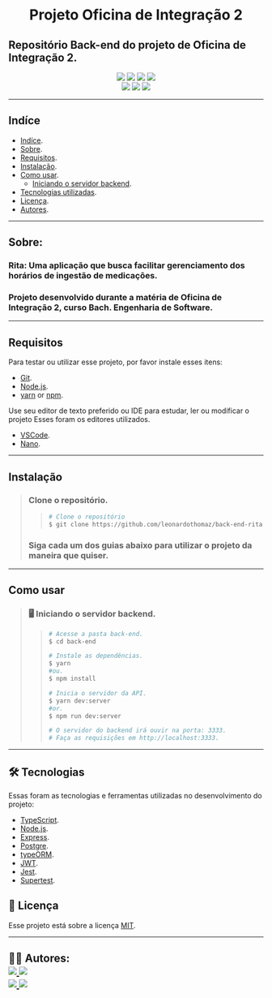 <h1 align="center">
    Projeto Oficina de Integração 2
</h1>

## Repositório Back-end do projeto de Oficina de Integração 2.

<p align="center">
	<img src="https://img.shields.io/github/stars/leonardothomaz/back-end-rita" />
    <img src="https://img.shields.io/github/forks/leonardothomaz/back-end-rita" />
    <img src="https://img.shields.io/github/issues/leonardothomaz/back-end-rita" />
    <img src="https://img.shields.io/github/license/leonardothomaz/back-end-rita" />
    <br>
    <img src="https://img.shields.io/badge/Node.JS-grey?logo=node.js" />
    <img src="https://img.shields.io/badge/TypeScript-007ACC?logo=TypeScript" />
    <img src="https://img.shields.io/badge/PostgreSQL-003B57?logo=postgresql" />
</p>

---

## Indíce

- [Indíce](#Indíce).
- [Sobre](#Sobre).
- [Requisitos](#Requisitos).
- [Instalação](#Instalação).
- [Como usar](#como-usar).
  - [Iniciando o servidor backend](#iniciando-backend).
- [Tecnologias utilizadas](#tecnologias).
- [Licença](#licenca).
- [Autores](#autores).

---

## Sobre:

### Rita: Uma aplicação que busca facilitar gerenciamento dos horários de ingestão de medicações.

### Projeto desenvolvido durante a matéria de Oficina de Integração 2, curso Bach. Engenharia de Software.

---

## Requisitos

Para testar ou utilizar esse projeto, por favor instale esses itens:

- [Git](https://git-scm.com).
- [Node.js](https://nodejs.org/en/).
- [yarn](https://yarnpkg.com/) or [npm](https://www.npmjs.com/).

Use seu editor de texto preferido ou IDE para estudar, ler ou modificar o projeto
Esses foram os editores utilizados.

- [VSCode](https://code.visualstudio.com/).
- [Nano](https://www.nano-editor.org/).

---

## Instalação

> ### Clone o repositório.
>
> > ```bash
> > # Clone o repositório
> > $ git clone https://github.com/leonardothomaz/back-end-rita
> > ```
>
> ### Siga cada um dos guias abaixo para utilizar o projeto da maneira que quiser.

---

## Como usar

> <h3 id="iniciando-backend">
>   🖥️ Iniciando o servidor backend.
> </h3>
>
> > ```bash
> > # Acesse a pasta back-end.
> > $ cd back-end
> >
> > # Instale as dependências.
> > $ yarn
> > #ou.
> > $ npm install
> >
> > # Inicia o servidor da API.
> > $ yarn dev:server
> > #or.
> > $ npm run dev:server
> >
> > # O servidor do backend irá ouvir na porta: 3333.
> > # Faça as requisições em http://localhost:3333.
> > ```

---

<h2 id="tecnologias">
    🛠 Tecnologias
</h2>

Essas foram as tecnologias e ferramentas utilizadas no desenvolvimento do projeto:

- [TypeScript](https://www.typescriptlang.org/).
- [Node.js](https://nodejs.org/en/).
- [Express](https://expressjs.com/).
- [Postgre](https://www.postgresql.org/).
- [typeORM](https://typeorm.io/#/).
- [JWT](https://jwt.io/).
- [Jest](https://jestjs.io/).
- [Supertest](https://www.npmjs.com/package/supertest).

<h2 id="licenca">
    📝 Licença 
</h2>

Esse projeto está sobre a licença [MIT](https://github.com/leonardothomaz/back-end-rita/LICENSE.md).

---

<h2 id="autores">
    👨‍💻 Autores:
    <div>
        <a href="https://github.com/FelipePardim" margin="10px">
            <img src="https://img.shields.io/badge/GitHub-FelipePardim-6f42c1?logo=github"/>
        </a>
        <a alt="Felipe Pardim" href="https://www.linkedin.com/in/felipe-pardim">
            <img src="https://img.shields.io/badge/LinkedIn-Felipe%20Pardim-blue?logo=linkedin"/>
        </a>
    </div>
    <div>
        <a href="https://github.com/leonardothomaz" margin="10px">
            <img src="https://img.shields.io/badge/GitHub-leonardothomaz-6f42c1?logo=github"/>
        </a>
        <a alt="LEO" href="https://www.linkedin.com/in/leonardo-thomaz-rocha/">
            <img src="https://img.shields.io/badge/LinkedIn-Leonardo%20Thomaz-blue?logo=linkedin"/>
        </a>
    </div>
</h2>
